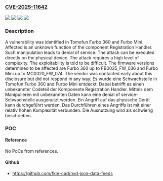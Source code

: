 ### [CVE-2025-11642](https://cve.mitre.org/cgi-bin/cvename.cgi?name=CVE-2025-11642)
![](https://img.shields.io/static/v1?label=Product&message=Furbo%20360&color=blue)
![](https://img.shields.io/static/v1?label=Product&message=Furbo%20Mini&color=blue)
![](https://img.shields.io/static/v1?label=Version&message=n%2Fa%20&color=brightgreen)
![](https://img.shields.io/static/v1?label=Vulnerability&message=Denial%20of%20Service&color=brightgreen)

### Description

A vulnerability was identified in Tomofun Furbo 360 and Furbo Mini. Affected is an unknown function of the component Registration Handler. Such manipulation leads to denial of service. The attack can be executed directly on the physical device. The attack requires a high level of complexity. The exploitability is told to be difficult. The firmware versions determined to be affected are Furbo 360 up to FB0035_FW_036 and Furbo Mini up to MC0020_FW_074. The vendor was contacted early about this disclosure but did not respond in any way.
Es wurde eine Schwachstelle in Tomofun Furbo 360 and Furbo Mini entdeckt. Dabei betrifft es einen unbekannter Codeteil der Komponente Registration Handler. Mittels dem Manipulieren mit unbekannten Daten kann eine denial of service-Schwachstelle ausgenutzt werden. Ein Angriff auf das physische Gerät kann durchgeführt werden. Das Durchführen eines Angriffs ist mit einer relativ hohen Komplexität verbunden. Die Ausnutzung wird als schwierig beschrieben.

### POC

#### Reference
No PoCs from references.

#### Github
- https://github.com/fkie-cad/nvd-json-data-feeds

